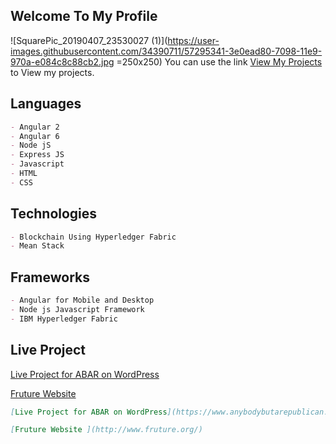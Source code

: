 ## Welcome To My Profile

![SquarePic_20190407_23530027 (1)](https://user-images.githubusercontent.com/34390711/57295341-3e0ead80-7098-11e9-970a-e084c8c88cb2.jpg =250x250)
You can use the link [View My Projects](https://github.com/sohaibazeem) to View my projects.

## Languages
```markdown
- Angular 2 
- Angular 6
- Node jS
- Express JS
- Javascript
- HTML
- CSS
```

## Technologies
```markdown
- Blockchain Using Hyperledger Fabric
- Mean Stack
```

## Frameworks
```markdown
- Angular for Mobile and Desktop
- Node js Javascript Framework
- IBM Hyperledger Fabric
```

## Live Project

[Live Project for ABAR on WordPress](https://www.anybodybutarepublican.com/)

[Fruture Website ](http://www.fruture.org/)

```markdown
[Live Project for ABAR on WordPress](https://www.anybodybutarepublican.com/)

[Fruture Website ](http://www.fruture.org/)

```


